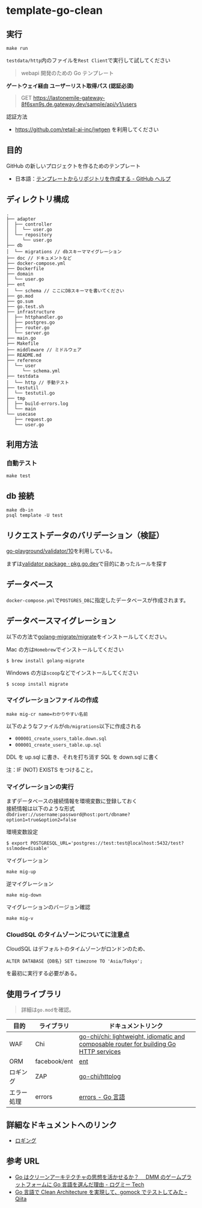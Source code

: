 # template-go-clean

## 実行

`make run`

`testdata/http`内のファイルを`Rest Client`で実行して試してください

> webapi 開発のための Go テンプレート

**ゲートウェイ経由 ユーザーリスト取得パス (認証必須)**

> GET https://lastonemile-gateway-8f6sxn9s.de.gateway.dev/sample/api/v1/users

認証方法

- https://github.com/retail-ai-inc/jwtgen を利用してください

## 目的

GitHub の新しいプロジェクトを作るためのテンプレート

- 日本語：[テンプレートからリポジトリを作成する - GitHub ヘルプ](https://help.github.com/ja/github/creating-cloning-and-archiving-repositories/creating-a-repository-from-a-template)

## ディレクトリ構成

```shell
.
├── adapter
│  ├── controller
│  │  └── user.go
│  └── repository
│     └── user.go
├── db
│  └── migrations // dbスキーママイグレーション
├── doc // ドキュメントなど
├── docker-compose.yml
├── Dockerfile
├── domain
│  └── user.go
├── ent
│  └── schema // ここにDBスキーマを書いてください
├── go.mod
├── go.sum
├── go.test.sh
├── infrastructure
│  ├── httphandler.go
│  ├── postgres.go
│  ├── router.go
│  └── server.go
├── main.go
├── Makefile
├── middleware // ミドルウェア
├── README.md
├── reference
│  └── user
│     └── schema.yml
├── testdata
│  └── http // 手動テスト
├── testutil
│  └── testutil.go
├── tmp
│  ├── build-errors.log
│  └── main
└── usecase
   ├── request.go
   └── user.go

```

## 利用方法

### 自動テスト

`make test`

## db 接続

`make db-in`  
`psql template -U test`

## リクエストデータのバリデーション（検証）

[go-playground/validator/10](https://github.com/go-playground/validator)を利用している。

まずは[validator package · pkg.go.dev](https://pkg.go.dev/github.com/go-playground/validator/v10?tab=doc)で目的にあったルールを探す

## データベース

`docker-compose.yml`で`POSTGRES_DB`に指定したデータベースが作成されます。

## データベースマイグレーション

以下の方法で[golang-migrate/migrate](https://github.com/golang-migrate/migrate)をインストールしてください。

Mac の方は`Homebrew`でインストールしてください

`$ brew install golang-migrate`

Windows の方は`scoop`などでインストールしてください

`$ scoop install migrate`

### マイグレーションファイルの作成

`make mig-cr name=わかりやすい名前`

以下のようなファイルが`db/migrations`以下に作成される

- `000001_create_users_table.down.sql`
- `000001_create_users_table.up.sql`

DDL を up.sql に書き、それを打ち消す SQL を down.sql に書く

注：IF (NOT) EXISTS をつけること。

### マイグレーションの実行

まずデータベースの接続情報を環境変数に登録しておく  
接続情報は以下のような形式  
`dbdriver://username:password@host:port/dbname?option1=true&option2=false`

環境変数設定

`$ export POSTGRESQL_URL='postgres://test:test@localhost:5432/test?sslmode=disable'`

マイグレーション

`make mig-up`

逆マイグレーション

`make mig-down`

マイグレーションのバージョン確認

`make mig-v`

### CloudSQL のタイムゾーンについてに注意点

CloudSQL はデフォルトのタイムゾーンがロンドンのため、

`ALTER DATABASE {DB名} SET timezone TO 'Asia/Tokyo';`

を最初に実行する必要がある。

## 使用ライブラリ

> 詳細は`go.mod`を確認。

| 目的       | ライブラリ   | ドキュメントリンク                                                                                                      |
| ---------- | ------------ | ----------------------------------------------------------------------------------------------------------------------- |
| WAF        | Chi          | [go-chi/chi: lightweight, idiomatic and composable router for building Go HTTP services](https://github.com/go-chi/chi) |
| ORM        | facebook/ent | [ent](https://entgo.io/docs/getting-started/)                                                                           |
| ロギング   | ZAP          | [go-chi/httplog](https://github.com/go-chi/httplog)                                                                     |
| エラー処理 | errors       | [errors - Go 言語](https://xn--go-hh0g6u.com/pkg/errors/)                                                               |

## 詳細なドキュメントへのリンク

- [ロギング](doc/logging.md)

## 参考 URL

- [Go はクリーンアーキテクチャの思想を活かせるか？　 DMM のゲームプラットフォームに Go 言語を選んだ理由 - ログミー Tech](https://logmi.jp/tech/articles/323451)
- [Go 言語で Clean Architecture を実現して、gomock でテストしてみた - Qiita](https://qiita.com/ogady/items/34aae1b2af3080e0fec4)
